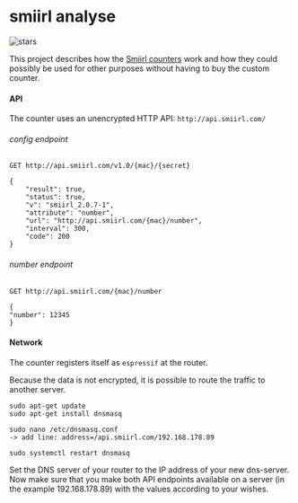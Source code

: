 # smiirl analyse
![stars](https://img.shields.io/github/stars/simon2022/smiirl-analyse?style=social)

This project describes how the [Smiirl counters](https://www.smiirl.com/ "Smiirl counters") work and how they could possibly be used for other purposes without having to buy the custom counter.



#### API
The counter uses an unencrypted HTTP API:  `http://api.smiirl.com/`


###### config endpoint

```
GET http://api.smiirl.com/v1.0/{mac}/{secret}

{
	"result": true,
	"status": true,
	"v": "smiirl_2.0.7-1",
	"attribute": "number",
	"url": "http://api.smiirl.com/{mac}/number",
	"interval": 300,
	"code": 200
}
```  

###### number endpoint

```
GET http://api.smiirl.com/{mac}/number

{
"number": 12345
}
```



#### Network

The counter registers itself as `espressif` at the router.

Because the data is not encrypted, it is possible to route the traffic to another server.


```
sudo apt-get update
sudo apt-get install dnsmasq

sudo nano /etc/dnsmasq.conf
-> add line: address=/api.smiirl.com/192.168.178.89

sudo systemctl restart dnsmasq
```

Set the DNS server of your router to the IP address of your new dns-server.
Now make sure that you make both API endpoints available on a server (in the example 192.168.178.89) with the values according to your wishes.
